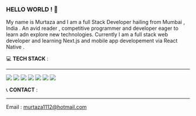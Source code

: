 ### HELLO WORLD ! :wave:

My name is Murtaza and I am a full Stack Developer hailing from Mumbai , India . An avid reader , competitive programmer and developer eager to learn adn explore new technologies. Currently I am a  full stack web developer and learning Next.js and mobile app developement via React Native .

:computer: __TECH STACK__ :  
- - -
![](https://img.shields.io/badge/CODE-C++-informational?style=for-the-badge&logo=appveyor)
![](https://img.shields.io/badge/CODE-JAVASCRIPT-informational?style=for-the-badge&logo=appveyor)
![](https://img.shields.io/badge/CODE-HTML-informational?style=for-the-badge&logo=appveyor)
![](https://img.shields.io/badge/CODE-CSS-informational?style=for-the-badge&logo=appveyor)
![](https://img.shields.io/badge/CODE-REACT-informational?style=for-the-badge&logo=appveyor)
![](https://img.shields.io/badge/CODE-NODE-informational?style=for-the-badge&logo=appveyor)
![](https://img.shields.io/badge/CODE-RUBY-informational?style=for-the-badge&logo=appveyor)

:telephone_receiver: __CONTACT__ :  
- - -  
Email : murtaza1112@hotmail.com

<!--
**murtaza1112/murtaza1112** is a ✨ _special_ ✨ repository because its `README.md` (this file) appears on your GitHub profile.

Here are some ideas to get you started:

- 🔭 I’m currently working on ...
- 🌱 I’m currently learning ...
- 👯 I’m looking to collaborate on ...
- 🤔 I’m looking for help with ...
- 💬 Ask me about ...
- 📫 How to reach me: ...
- 😄 Pronouns: ...
- ⚡ Fun fact: ...
-->
